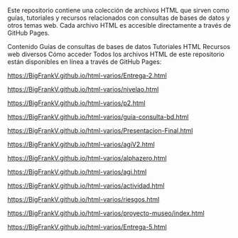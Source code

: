 Este repositorio contiene una colección de archivos HTML que sirven como guías, tutoriales y recursos relacionados con consultas de bases de datos y otros temas web. Cada archivo HTML es accesible directamente a través de GitHub Pages.

Contenido
Guías de consultas de bases de datos
Tutoriales HTML
Recursos web diversos
Cómo acceder
Todos los archivos HTML de este repositorio están disponibles en línea a través de GitHub Pages:

https://BigFrankV.github.io/html-varios/Entrega-2.html



https://BigFrankV.github.io/html-varios/nivelao.html

https://BigFrankV.github.io/html-varios/p2.html

https://BigFrankV.github.io/html-varios/guia-consulta-bd.html

https://BigFrankV.github.io/html-varios/Presentacion-Final.html

https://BigFrankV.github.io/html-varios/agiV2.html

https://BigFrankV.github.io/html-varios/alphazero.html

https://BigFrankV.github.io/html-varios/agi.html

https://BigFrankV.github.io/html-varios/actividad.html

https://BigFrankV.github.io/html-varios/riesgos.html

https://BigFrankV.github.io/html-varios/proyecto-museo/index.html

https://BigFrankV.github.io/html-varios/Entrega-5.html

